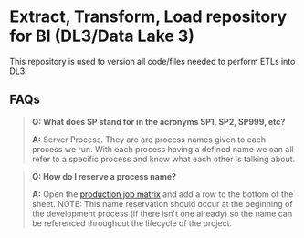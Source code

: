 # Extract, Transform, Load repository for BI (DL3/Data Lake 3)
This repository is used to version all code/files needed to perform ETLs into DL3.

## FAQs
> **Q: What does SP stand for in the acronyms SP1, SP2, SP999, etc?**
>
> **A:** Server Process. They are are process names given to each process we run. With each process having a defined name we can all refer to a specific process and know what each other is talking about. 

> **Q: How do I reserve a process name?**
>
> **A:** Open the [production job matrix](https://docs.google.com/spreadsheets/d/1njphL7PpykrfqUUY8kxImsQBhrrwPz9ICqW727QnAA0/) and add a row to the bottom of the sheet. NOTE: This name reservation should occur at the beginning of the development process (if there isn't one already) so the name can be referenced throughout the lifecycle of the project.
